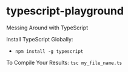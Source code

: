 # typescript-playground
Messing Around with TypeScript

Install TypeScript Globally:
- `npm install -g typescript`

To Compile Your Results:
`tsc my_file_name.ts`
